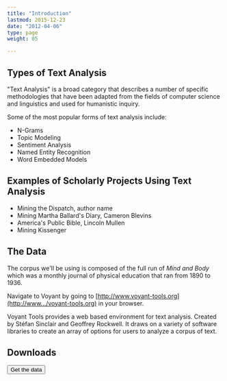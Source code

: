 ```yaml
---
title: "Introduction"
lastmod: 2015-12-23
date: "2012-04-06"
type: page
weight: 05

---
```

## Types of Text Analysis
"Text Analysis" is a broad category that describes a number of specific methodologies that have been adapted from the fields of computer science and linguistics and used for humanistic inquiry.

Some of the most popular forms of text analysis include:

* N-Grams
* Topic Modeling
* Sentiment Analysis
* Named Entity Recognition
* Word Embedded Models

## Examples of Scholarly Projects Using Text Analysis
* Mining the Dispatch, author name
* Mining Martha Ballard's Diary, Cameron Blevins
* America's Public Bible, Lincoln Mullen
* Mining Kissenger





## The Data
The corpus we'll be using is composed of the full run of _Mind and Body_ which was a monthly journal of physical education that ran from 1890 to 1936.

Navigate to Voyant by going to [http://www.voyant-tools.org](http://www.../voyant-tools.org) in your browser.


Voyant Tools provides a web based environment for text analysis. Created by Stéfan Sinclair and Geoffrey Rockwell. It draws on a variety of software libraries to create an array of options for users to analyze a corpus of text.
## Downloads
<a href="http://www.github.com/regan008/MindandBodyCorpus" target="_blank"><button type="button" class="btn btn-primary">Get the data</button></a>
